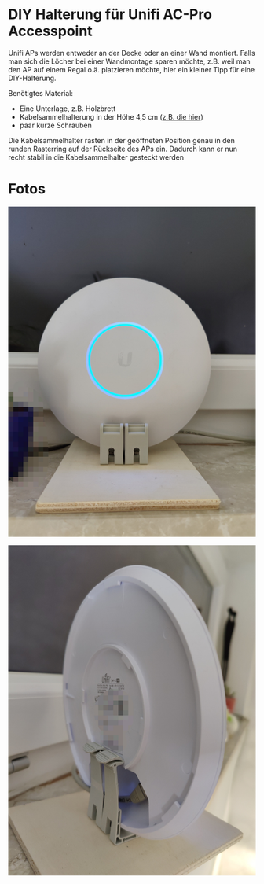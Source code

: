 # DIY Halterung für Unifi AC-Pro Accesspoint
Unifi APs werden entweder an der Decke oder an einer Wand montiert. Falls man sich die Löcher bei einer Wandmontage sparen möchte, z.B. weil man den AP auf einem Regal o.ä. platzieren möchte, hier ein kleiner Tipp für eine DIY-Halterung.

Benötigtes Material:

- Eine Unterlage, z.B. Holzbrett
- Kabelsammelhalterung in der Höhe 4,5 cm ([z.B. die hier](https://www.hornbach.de/shop/Kabelsammelhalterung-Groesse-8-grau-4-Stueck-wiederverschliessbar/5010777/artikel.html))
- paar kurze Schrauben

Die Kabelsammelhalter rasten in der geöffneten Position genau in den runden Rasterring auf der Rückseite des APs ein. Dadurch kann er nun recht stabil in die Kabelsammelhalter gesteckt werden

# Fotos

![Unifi Halterung1](../img/unifi-halterung1.jpg)

![Unifi Halterung2](../img/unifi-halterung2.jpg)